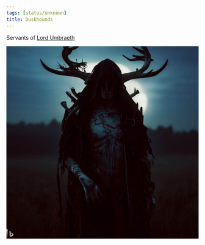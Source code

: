```yaml
---
tags: [status/unknown]
title: Duskhounds
---
```


Servants of [Lord Umbraeth](<../../../../people/extraplanar-powers/lord-umbraeth.md>)

![Duskhound](../../../../assets/duskhound.png)